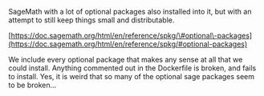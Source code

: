 SageMath with a lot of optional packages also installed into it, but with an attempt to still keep things small and distributable.

[https://doc.sagemath.org/html/en/reference/spkg/\#optional\-packages](https://doc.sagemath.org/html/en/reference/spkg/#optional-packages)

We include every optional package that makes any sense at all that we could install. Anything commented out in the Dockerfile is broken, and fails to install. Yes, it is weird that so many of the optional sage packages seem to be broken...
